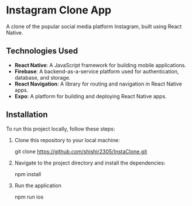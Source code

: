 # Instagram Clone App

A clone of the popular social media platform Instagram, built using React Native.

## Technologies Used

- **React Native**: A JavaScript framework for building mobile applications.
- **Firebase**: A backend-as-a-service platform used for authentication, database, and storage.
- **React Navigation**: A library for routing and navigation in React Native apps.
- **Expo**: A platform for building and deploying React Native apps.

## Installation

To run this project locally, follow these steps:

1. Clone this repository to your local machine:
   
   git clone https://github.com/shishir2305/InstaClone.git

2. Navigate to the project directory and install the dependencies:

   npm install

3. Run the application

   npm run ios

